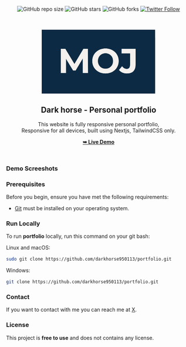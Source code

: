 <div align="center">
  
  ![GitHub repo size](https://img.shields.io/github/repo-size/darkhorse950113/portfolio)
  ![GitHub stars](https://img.shields.io/github/stars/darkhorse950113/portfolio?style=social)
  ![GitHub forks](https://img.shields.io/github/forks/darkhorse950113/portfolio?style=social)
  [![Twitter Follow](https://img.shields.io/twitter/follow/darkhorse?style=social)](https://twitter.com/intent/follow?screen_name=darkhorse)

  <br />
  <br />
  
  <img src="./public/readme-images/moj.png" />

  <h2 align="center">Dark horse - Personal portfolio</h2>

This website is fully responsive personal portfolio, <br />Responsive for all devices, built using Nextjs, TailwindCSS only.

<a href="https://darkhorse950113.vercel.app/"><strong>➥ Live Demo</strong></a>

</div>

<br />

### Demo Screeshots

### Prerequisites

Before you begin, ensure you have met the following requirements:

- [Git](https://git-scm.com/downloads "Download Git") must be installed on your operating system.

### Run Locally

To run **portfolio** locally, run this command on your git bash:

Linux and macOS:

```bash
sudo git clone https://github.com/darkhorse950113/portfolio.git
```

Windows:

```bash
git clone https://github.com/darkhorse950113/portfolio.git
```

### Contact

If you want to contact with me you can reach me at [X](https://www.x.com/darkhorse).

### License

This project is **free to use** and does not contains any license.
